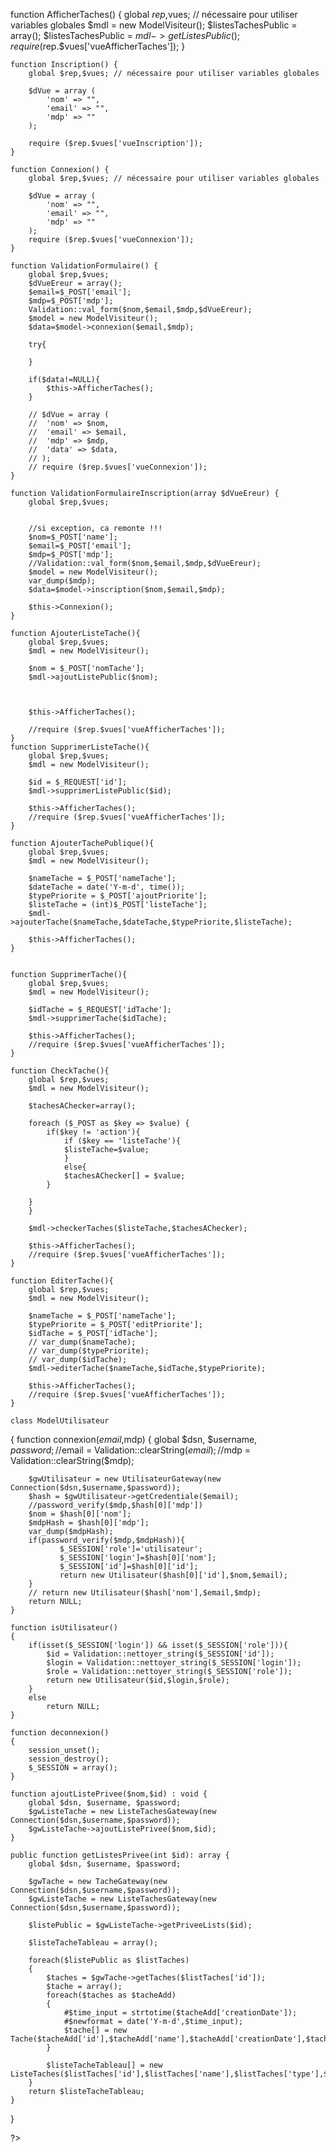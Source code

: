 function AfficherTaches() {
        global $rep,$vues; // nécessaire pour utiliser variables globales
        $mdl = new ModelVisiteur();
        $listesTachesPublic = array();
        $listesTachesPublic = $mdl->getListesPublic();
        require ($rep.$vues['vueAfficherTaches']);
    }
    
    function Inscription() {
        global $rep,$vues; // nécessaire pour utiliser variables globales
    
        $dVue = array (
            'nom' => "",
            'email' => "",
            'mdp' => ""
        );
    
        require ($rep.$vues['vueInscription']);
    }
    
    function Connexion() {
        global $rep,$vues; // nécessaire pour utiliser variables globales
    
        $dVue = array (
            'nom' => "",
            'email' => "",
            'mdp' => ""
        );
        require ($rep.$vues['vueConnexion']);
    }
    
    function ValidationFormulaire() {
        global $rep,$vues;
        $dVueEreur = array();
        $email=$_POST['email'];
        $mdp=$_POST['mdp'];
        Validation::val_form($nom,$email,$mdp,$dVueEreur);
        $model = new ModelVisiteur();
        $data=$model->connexion($email,$mdp);

        try{
            
        }
        
        if($data!=NULL){
            $this->AfficherTaches();
        }
    
        // $dVue = array (
        // 	'nom' => $nom,
        // 	'email' => $email,
        // 	'mdp' => $mdp,
        // 	'data' => $data,
        // );
        // require ($rep.$vues['vueConnexion']);
    }
    
    function ValidationFormulaireInscription(array $dVueEreur) {
        global $rep,$vues;
    
    
        //si exception, ca remonte !!!
        $nom=$_POST['name']; 
        $email=$_POST['email'];
        $mdp=$_POST['mdp'];
        //Validation::val_form($nom,$email,$mdp,$dVueEreur);
        $model = new ModelVisiteur();
        var_dump($mdp);
        $data=$model->inscription($nom,$email,$mdp);
    
        $this->Connexion();
    }
    
    function AjouterListeTache(){
        global $rep,$vues;
        $mdl = new ModelVisiteur();
    
        $nom = $_POST['nomTache'];
        $mdl->ajoutListePublic($nom);
    
        
    
        $this->AfficherTaches();
    
        //require ($rep.$vues['vueAfficherTaches']);
    }
    function SupprimerListeTache(){
        global $rep,$vues;
        $mdl = new ModelVisiteur();
    
        $id = $_REQUEST['id'];
        $mdl->supprimerListePublic($id);
        
        $this->AfficherTaches();
        //require ($rep.$vues['vueAfficherTaches']);
    }
    
    function AjouterTachePublique(){
        global $rep,$vues;
        $mdl = new ModelVisiteur();

        $nameTache = $_POST['nameTache'];
        $dateTache = date('Y-m-d', time());
        $typePriorite = $_POST['ajoutPriorite'];
        $listeTache = (int)$_POST['listeTache'];
        $mdl->ajouterTache($nameTache,$dateTache,$typePriorite,$listeTache);

        $this->AfficherTaches();
    }
    
    
    function SupprimerTache(){
        global $rep,$vues;
        $mdl = new ModelVisiteur();
    
        $idTache = $_REQUEST['idTache'];
        $mdl->supprimerTache($idTache);
    
        $this->AfficherTaches();
        //require ($rep.$vues['vueAfficherTaches']);
    }
    
    function CheckTache(){
        global $rep,$vues;
        $mdl = new ModelVisiteur();
    
        $tachesAChecker=array();
    
        foreach ($_POST as $key => $value) {
            if($key != 'action'){
                if ($key == 'listeTache'){
                $listeTache=$value;
                }
                else{
                $tachesAChecker[] = $value;
            }
        
        }
        }
    
        $mdl->checkerTaches($listeTache,$tachesAChecker);
    
        $this->AfficherTaches();
        //require ($rep.$vues['vueAfficherTaches']);
    }

    function EditerTache(){
        global $rep,$vues;
        $mdl = new ModelVisiteur();
    
        $nameTache = $_POST['nameTache'];
        $typePriorite = $_POST['editPriorite'];
        $idTache = $_POST['idTache'];
        // var_dump($nameTache);
        // var_dump($typePriorite);
        // var_dump($idTache);
        $mdl->editerTache($nameTache,$idTache,$typePriorite);
    
        $this->AfficherTaches();
        //require ($rep.$vues['vueAfficherTaches']);
    }

    class ModelUtilisateur
{
    function connexion($email,$mdp) 
    {
        global $dsn, $username, $password;
        //$email = Validation::clearString($email);
        //$mdp = Validation::clearString($mdp);

        $gwUtilisateur = new UtilisateurGateway(new Connection($dsn,$username,$password));
        $hash = $gwUtilisateur->getCredentiale($email);
        //password_verify($mdp,$hash[0]['mdp'])
        $nom = $hash[0]['nom'];
        $mdpHash = $hash[0]['mdp'];
        var_dump($mdpHash);
        if(password_verify($mdp,$mdpHash)){
               $_SESSION['role']='utilisateur';
               $_SESSION['login']=$hash[0]['nom'];
               $_SESSION['id']=$hash[0]['id'];
               return new Utilisateur($hash[0]['id'],$nom,$email);
        }
        // return new Utilisateur($hash['nom'],$email,$mdp);
        return NULL;
    }

    function isUtilisateur()
    {
        if(isset($_SESSION['login']) && isset($_SESSION['role'])){
            $id = Validation::nettoyer_string($_SESSION['id']);
            $login = Validation::nettoyer_string($_SESSION['login']);
            $role = Validation::nettoyer_string($_SESSION['role']);
            return new Utilisateur($id,$login,$role);
        }
        else
            return NULL;
    }

    function deconnexion() 
    {
        session_unset();
        session_destroy();
        $_SESSION = array();
    }

    function ajoutListePrivee($nom,$id) : void {
        global $dsn, $username, $password;
        $gwListeTache = new ListeTachesGateway(new Connection($dsn,$username,$password));
        $gwListeTache->ajoutListePrivee($nom,$id);
    }

    public function getListesPrivee(int $id): array {
        global $dsn, $username, $password;

        $gwTache = new TacheGateway(new Connection($dsn,$username,$password));
        $gwListeTache = new ListeTachesGateway(new Connection($dsn,$username,$password));

        $listePublic = $gwListeTache->getPriveeLists($id);
        
        $listeTacheTableau = array();

        foreach($listePublic as $listTaches)
        {
            $taches = $gwTache->getTaches($listTaches['id']);
            $tache = array();
            foreach($taches as $tacheAdd)
            {
                #$time_input = strtotime($tacheAdd['creationDate']); 
                #$newformat = date('Y-m-d',$time_input);
                $tache[] = new Tache($tacheAdd['id'],$tacheAdd['name'],$tacheAdd['creationDate'],$tacheAdd['finish'],$tacheAdd['priorite'],$tacheAdd['noListe']);
            }

            $listeTacheTableau[] = new ListeTaches($listTaches['id'],$listTaches['name'],$listTaches['type'],$tache);
        }
        return $listeTacheTableau;
    }
}

?>
